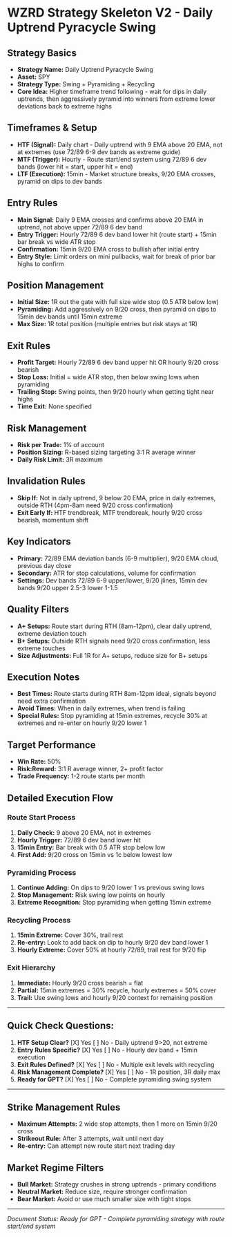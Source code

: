 # WZRD Strategy Skeleton V2 - Daily Uptrend Pyracycle Swing

## Strategy Basics
- **Strategy Name:** Daily Uptrend Pyracycle Swing
- **Asset:** SPY
- **Strategy Type:** Swing + Pyramiding + Recycling
- **Core Idea:** Higher timeframe trend following - wait for dips in daily uptrends, then aggressively pyramid into winners from extreme lower deviations back to extreme highs

## Timeframes & Setup
- **HTF (Signal):** Daily chart - Daily uptrend with 9 EMA above 20 EMA, not at extremes (use 72/89 6-9 dev bands as extreme guide)
- **MTF (Trigger):** Hourly - Route start/end system using 72/89 6 dev bands (lower hit = start, upper hit = end)
- **LTF (Execution):** 15min - Market structure breaks, 9/20 EMA crosses, pyramid on dips to dev bands

## Entry Rules
- **Main Signal:** Daily 9 EMA crosses and confirms above 20 EMA in uptrend, not above upper 72/89 6 dev band
- **Entry Trigger:** Hourly 72/89 6 dev band lower hit (route start) + 15min bar break vs wide ATR stop
- **Confirmation:** 15min 9/20 EMA cross to bullish after initial entry
- **Entry Style:** Limit orders on mini pullbacks, wait for break of prior bar highs to confirm

## Position Management
- **Initial Size:** 1R out the gate with full size wide stop (0.5 ATR below low)
- **Pyramiding:** Add aggressively on 9/20 cross, then pyramid on dips to 15min dev bands until 15min extreme
- **Max Size:** 1R total position (multiple entries but risk stays at 1R)

## Exit Rules
- **Profit Target:** Hourly 72/89 6 dev band upper hit OR hourly 9/20 cross bearish
- **Stop Loss:** Initial = wide ATR stop, then below swing lows when pyramiding
- **Trailing Stop:** Swing points, then 9/20 hourly when getting tight near highs
- **Time Exit:** None specified

## Risk Management
- **Risk per Trade:** 1% of account
- **Position Sizing:** R-based sizing targeting 3:1 R average winner
- **Daily Risk Limit:** 3R maximum

## Invalidation Rules
- **Skip If:** Not in daily uptrend, 9 below 20 EMA, price in daily extremes, outside RTH (4pm-8am need 9/20 cross confirmation)
- **Exit Early If:** HTF trendbreak, MTF trendbreak, hourly 9/20 cross bearish, momentum shift

## Key Indicators
- **Primary:** 72/89 EMA deviation bands (6-9 multiplier), 9/20 EMA cloud, previous day close
- **Secondary:** ATR for stop calculations, volume for confirmation
- **Settings:** Dev bands 72/89 6-9 upper/lower, 9/20 jlines, 15min dev bands 9/20 upper 2.5-3 lower 1-1.5

## Quality Filters
- **A+ Setups:** Route start during RTH (8am-12pm), clear daily uptrend, extreme deviation touch
- **B+ Setups:** Outside RTH signals need 9/20 cross confirmation, less extreme touches
- **Size Adjustments:** Full 1R for A+ setups, reduce size for B+ setups

## Execution Notes
- **Best Times:** Route starts during RTH 8am-12pm ideal, signals beyond need extra confirmation
- **Avoid Times:** When in daily extremes, when trend is failing
- **Special Rules:** Stop pyramiding at 15min extremes, recycle 30% at extremes and re-enter on hourly 9/20 lower 1

## Target Performance
- **Win Rate:** 50%
- **Risk:Reward:** 3:1 R average winner, 2+ profit factor
- **Trade Frequency:** 1-2 route starts per month

## Detailed Execution Flow

### Route Start Process
1. **Daily Check:** 9 above 20 EMA, not in extremes
2. **Hourly Trigger:** 72/89 6 dev band lower hit
3. **15min Entry:** Bar break with 0.5 ATR stop below low
4. **First Add:** 9/20 cross on 15min vs 1c below lowest low

### Pyramiding Process
1. **Continue Adding:** On dips to 9/20 lower 1 vs previous swing lows
2. **Stop Management:** Risk swing low points on hourly
3. **Extreme Recognition:** Stop pyramiding when getting 15min extreme

### Recycling Process
1. **15min Extreme:** Cover 30%, trail rest
2. **Re-entry:** Look to add back on dip to hourly 9/20 dev band lower 1
3. **Hourly Extreme:** Cover 50% at hourly 72/89, trail rest for 9/20 flip

### Exit Hierarchy
1. **Immediate:** Hourly 9/20 cross bearish = flat
2. **Partial:** 15min extremes = 30% recycle, hourly extremes = 50% cover
3. **Trail:** Use swing lows and hourly 9/20 context for remaining position

---

## Quick Check Questions:
1. **HTF Setup Clear?** [X] Yes [ ] No - Daily uptrend 9>20, not extreme
2. **Entry Rules Specific?** [X] Yes [ ] No - Hourly dev band + 15min execution
3. **Exit Rules Defined?** [X] Yes [ ] No - Multiple exit levels with recycling
4. **Risk Management Complete?** [X] Yes [ ] No - 1R position, 3R daily max
5. **Ready for GPT?** [X] Yes [ ] No - Complete pyramiding swing system

---

## Strike Management Rules
- **Maximum Attempts:** 2 wide stop attempts, then 1 more on 15min 9/20 cross
- **Strikeout Rule:** After 3 attempts, wait until next day
- **Re-entry:** Can attempt new route start next trading day

## Market Regime Filters
- **Bull Market:** Strategy crushes in strong uptrends - primary conditions
- **Neutral Market:** Reduce size, require stronger confirmation
- **Bear Market:** Avoid or use much smaller size with tight stops

---

*Document Status: Ready for GPT - Complete pyramiding strategy with route start/end system*
